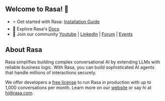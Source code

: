 ## Welcome to Rasa! 👋
* ⭐️ Get started with Rasa: [Installation Guide](https://rasa.com/docs/pro/installation/overview/?utm_campaign=11072583-2025-04-Rasa-Github&utm_source=github&utm_content=get_started)
* 👀 Explore Rasa's [Docs](https://rasa.com/docs/?utm_campaign=11072583-2025-04-Rasa-Github&utm_source=github&utm_content=rasa_docs)
* 💜 Join our community [Youtube](https://www.youtube.com/@RasaHQ?utm_campaign=11072583-2025-04-Rasa-Github&utm_source=github&utm_content=rasa_youtube) | [LinkedIn](https://www.linkedin.com/company/rasa/?utm_campaign=11072583-2025-04-Rasa-Github&utm_source=github&utm_content=rasa_linkedin) | [Forum](https://forum.rasa.com/?utm_campaign=11072583-2025-04-Rasa-Github&utm_source=github&utm_content=rasa_forum) | [Events](https://rasa.com/rasa-events/?utm_campaign=11072583-2025-04-Rasa-Github&utm_source=github&utm_content=rasa_events)
## About Rasa
Rasa simplifies building complex conversational AI by extending LLMs with reliable business logic.  With Rasa, you can build sophisticated AI agents that handle millions of interactions securely. 

We offer developers a [free license](https://rasa.com/rasa-pro-developer-edition-license-key-request/?utm_campaign=11072583-2025-04-Rasa-Github&utm_source=github&utm_content=dev_edition) to run Rasa in production with up to 1,000 conversations per month. Learn more on our [website](https://rasa.com/?utm_campaign=11072583-2025-04-Rasa-Github&utm_source=github&utm_content=website) or say hi at [hi@rasa.com](mailto:hi@rasa.com).
